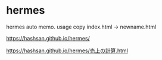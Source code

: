 # hermes
hermes auto memo. usage copy index.html -> newname.html

https://hashsan.github.io/hermes/

https://hashsan.github.io/hermes/売上の計算.html
